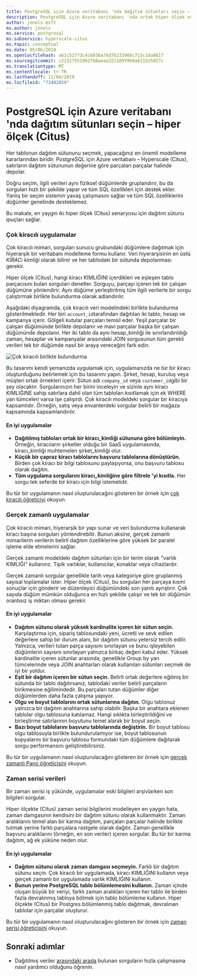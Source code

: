 ```yaml
---
title: PostgreSQL için Azure veritabanı 'nda dağıtım sütunları seçin – hiper ölçek (Citus)
description: PostgreSQL için Azure veritabanı 'nda ortak hiper ölçek senaryolarında dağıtım sütunlarını nasıl seçeceğinizi öğrenin.
author: jonels-msft
ms.author: jonels
ms.service: postgresql
ms.subservice: hyperscale-citus
ms.topic: conceptual
ms.date: 05/06/2019
ms.openlocfilehash: a61c52773c4c6036a76d7b233988c713c1da861f
ms.sourcegitcommit: c22327552d62f88aeaa321189f9b9a631525027c
ms.translationtype: MT
ms.contentlocale: tr-TR
ms.lasthandoff: 11/04/2019
ms.locfileid: "73482859"
---
```

# <a name="choose-distribution-columns-in-azure-database-for-postgresql--hyperscale-citus"></a>PostgreSQL için Azure veritabanı 'nda dağıtım sütunları seçin – hiper ölçek (Citus)

Her tablonun dağıtım sütununu seçmek, yapacağınız en önemli modelleme kararlarından biridir. PostgreSQL için Azure veritabanı – Hyperscale (Citus), satırların dağıtım sütununun değerine göre parçaları parçalar halinde depolar.

Doğru seçim, ilgili verileri aynı fiziksel düğümlerde gruplandırır, bu da sorguları hızlı bir şekilde yapar ve tüm SQL özellikleri için destek ekler. Yanlış bir seçim sistemin yavaş çalışmasını sağlar ve tüm SQL özelliklerini düğümler genelinde desteklemez.

Bu makale, en yaygın iki hiper ölçek (Citus) senaryosu için dağıtım sütunu ipuçları sağlar.

### <a name="multi-tenant-apps"></a>Çok kiracılı uygulamalar

Çok kiracılı mimari, sorguları sunucu grubundaki düğümlere dağıtmak için hiyerarşik bir veritabanı modelleme formu kullanır. Veri hiyerarşisinin en üstü *KIRACı kimliği* olarak bilinir ve her tablodaki bir sütunda depolanması gerekir.

Hiper ölçek (Citus), hangi kiracı KIMLIĞINI içerdikleri ve eşleşen tablo parçacısını bulan sorguları denetler. Sorguyu, parçayı içeren tek bir çalışan düğümüne yönlendirir. Aynı düğüme yerleştirilmiş tüm ilgili verilerle bir sorgu çalıştırmak birlikte bulundurma olarak adlandırılır.

Aşağıdaki diyagramda, çok kiracılı veri modelindeki birlikte bulundurma gösterilmektedir. Her biri `account_id`tarafından dağıtılan iki tablo, hesap ve kampanya içerir. Gölgeli kutular parçaları temsil eder. Yeşil parçalar bir çalışan düğümünde birlikte depolanır ve mavi parçalar başka bir çalışan düğümünde depolanır. Her iki tablo da aynı hesap\_kimliği ile sınırlandırıldığı zaman, hesaplar ve kampanyalar arasındaki JOIN sorgusunun tüm gerekli verileri tek bir düğümde nasıl bir araya vereceğini fark edin.

![Çok kiracılı birlikte bulundurma](media/concepts-hyperscale-choosing-distribution-column/multi-tenant-colocation.png)

Bu tasarımı kendi şemanızda uygulamak için, uygulamanızda ne tür bir kiracı oluşturduğunu belirlemek için bu tasarımı yapın. Şirket, hesap, kuruluş veya müşteri ortak örnekleri içerir. Sütun adı `company_id` veya `customer_id`gibi bir şey olacaktır. Sorgularınızın her birini inceleyin ve sizinle aynı kiracı KIMLIĞINE sahip satırlara dahil olan tüm tabloları kısıtlamak için ek WHERE yan tümceleri varsa işe çalışırdı.
Çok kiracılı modeldeki sorgular bir kiracıya kapsamlıdır. Örneğin, satış veya envanterdeki sorgular belirli bir mağaza kapsamında kapsamlandırılır.

#### <a name="best-practices"></a>En iyi uygulamalar

-   **Dağıtılmış tabloları ortak bir kiracı\_kimliği sütununa göre bölümleyin.** Örneğin, kiracıların şirketler olduğu bir SaaS uygulamasında, kiracı\_kimliği muhtemelen şirket\_kimliği olur.
-   **Küçük bir çapraz kiracı tablolarını başvuru tablolarına dönüştürün.** Birden çok kiracı bir bilgi tablosunu paylaşıyorsa, onu başvuru tablosu olarak dağıtın.
-   **Tüm uygulama sorgularını kiracı\_kimliğine göre filtrele 'yi kısıtla.** Her sorgu tek seferde bir kiracı için bilgi istemelidir.

Bu tür bir uygulamanın nasıl oluşturulacağını gösteren bir örnek için [çok kiracılı öğreticiyi](./tutorial-design-database-hyperscale-multi-tenant.md) okuyun.

### <a name="real-time-apps"></a>Gerçek zamanlı uygulamalar

Çok kiracılı mimari, hiyerarşik bir yapı sunar ve veri bulundurma kullanarak kiracı başına sorguları yönlendirebilir. Bunun aksine, gerçek zamanlı mimarilerin verilerin belirli dağıtım özelliklerine göre yüksek bir paralel işleme elde etmelerini sağlar.

Gerçek zamanlı modeldeki dağıtım sütunları için bir terim olarak "varlık KIMLIĞI" kullanırız. Tipik varlıklar, kullanıcılar, konaklar veya cihazlardır.

Gerçek zamanlı sorgular genellikle tarih veya kategoriye göre gruplanmış sayısal toplamalar ister. Hiper ölçek (Citus), bu sorguları her parçaya kısmi sonuçlar için gönderir ve düzenleyici düğümündeki son yanıtı ayrıştırır. Çok sayıda düğüm mümkün olduğunca en hızlı şekilde çalışır ve tek bir düğümün orantısız iş miktarı olması gerekir.

#### <a name="best-practices"></a>En iyi uygulamalar

-   **Dağıtım sütunu olarak yüksek kardinalite içeren bir sütun seçin.** Karşılaştırma için, sipariş tablosundaki yeni, ücretli ve sevk edilen değerlere sahip bir durum alanı, bir dağıtım sütunu yetersiz tercih edilir. Yalnızca, verileri tutan parça sayısını sınırlayan ve bunu işleyebilen düğümlerin sayısını sınırlayan yalnızca birkaç değeri kabul eder. Yüksek kardinalite içeren sütunlar arasında, genellikle Group by yan tümcelerinde veya JOIN anahtarları olarak kullanılan sütunları seçmek de iyi bir yoldur.
-   **Eşit bir dağıtım içeren bir sütun seçin.** Belirli ortak değerlere eğilmiş bir sütunda bir tablo dağıtırsanız, tablodaki veriler belirli parçaların birikmesine eğilimindedir. Bu parçaları tutan düğümler diğer düğümlerden daha fazla çalışma yapıyor.
-   **Olgu ve boyut tablolarını ortak sütunlarına dağıtın.**
    Olgu tablonuz yalnızca bir dağıtım anahtarına sahip olabilir. Başka bir anahtara eklenen tablolar olgu tablosuna katılamaz. Hangi sıklıkta birleştirildiğini ve birleştirme satırlarının boyutunu temel alarak bir boyut seçin.
-   **Bazı boyut tablolarını başvuru tablolarında değiştirin.** Bir boyut tablosu olgu tablosuyla birlikte bulundurulamıyor ise, boyut tablosunun kopyalarını bir başvuru tablosu formundaki tüm düğümlere dağıtarak sorgu performansını geliştirebilirsiniz.

Bu tür bir uygulamanın nasıl oluşturulacağını gösteren bir örnek için [gerçek zamanlı Pano öğreticisini](./tutorial-design-database-hyperscale-realtime.md) okuyun.

### <a name="time-series-data"></a>Zaman serisi verileri

Bir zaman serisi iş yükünde, uygulamalar eski bilgileri arşivlarken son bilgileri sorgular.

Hiper ölçekte (Citus) zaman serisi bilgilerini modelleyen en yaygın hata, zaman damgasının kendisini bir dağıtım sütunu olarak kullanmaktır. Zaman aralıklarını temel alan bir karma dağıtım, parçaları parçalar halinde birlikte tutmak yerine farklı parçalara rastgele olarak dağıtır. Zaman genellikle başvuru aralıklarını (örneğin, en son veriler) içeren sorgular. Bu tür bir karma dağıtım, ağ ek yüküne neden olur.

#### <a name="best-practices"></a>En iyi uygulamalar

-   **Dağıtım sütunu olarak zaman damgası seçmeyin.** Farklı bir dağıtım sütunu seçin. Çok kiracılı bir uygulamada, kiracı KIMLIĞINI kullanın veya gerçek zamanlı bir uygulamada varlık KIMLIĞINI kullanın.
-   **Bunun yerine PostgreSQL tablo bölümlemesini kullanın.** Zaman içinde oluşan büyük bir veriyi, farklı zaman aralıkları içeren her tablo ile birden fazla devralınmış tabloya bölmek için tablo bölümleme kullanın. Hiper ölçekte (Citus) bir Postgres bölümlenmiş tablo dağıtmak, devralınan tablolar için parçalar oluşturur.

Bu tür bir uygulamanın nasıl oluşturulacağını gösteren bir örnek için [zaman serisi öğreticisini](https://aka.ms/hyperscale-tutorial-timeseries) okuyun.

## <a name="next-steps"></a>Sonraki adımlar
- Dağıtılmış veriler [arasındaki arada](concepts-hyperscale-colocation.md) bulunan sorguların hızla çalışmasına nasıl yardımcı olduğunu öğrenin.
